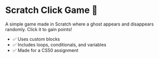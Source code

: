 # Scratch Click Game 👻

A simple game made in Scratch where a ghost appears and disappears randomly.
Click it to gain points!

- ✅ Uses custom blocks
- ✅ Includes loops, conditionals, and variables
- ✅ Made for a CS50 assignment
